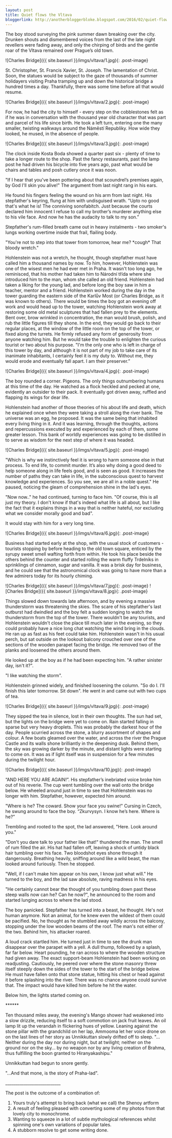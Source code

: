 ```yaml
---
layout: post
title: Quiet flows the Vltava
bloggerlink: http://anotherbloggerbloke.blogspot.com/2016/02/quiet-flows-vltava.html
---
```


The boy stood surveying the pink summer dawn breaking over the city. Drunken shouts and dismembered voices from the last of the late night revellers were fading away, and only the chirping of birds and the gentle roar of the Vltava remained over Prague’s old town.

![Charles Bridge]({{ site.baseurl }}/imgs/vltava/1.jpg){: .post-image}

St. Christopher, St. Francis Xavier, St. Joseph. The lamentation of Christ. 
Soon, the statues would be subject to the gaze of thousands of summer holidayers visiting Praha tramping up and down the historical bridge a hundred times a day. Thankfully, there was some time before all that would resume.

![Charles Bridge]({{ site.baseurl }}/imgs/vltava/2.jpg){: .post-image}

For now, he had the city to himself - every step on the cobblestones felt as if he was in conversation with the thousand year old character that was part and parcel of his life since birth. He took a left turn, entering one the many smaller, twisting walkways around the Náměstí Republiky. How wide they looked, he mused, in the absence of people.

![Charles Bridge]({{ site.baseurl }}/imgs/vltava/3.jpg){: .post-image}

The clock inside Kosta Boda showed a quarter past six - plenty of time to take a longer route to the shop. Past the fancy restaurants, past the lamp post he had driven his bicycle into five years ago, past what would be chairs and tables and posh cutlery once it was noon.

"If I hear that you've been pottering about that scoundrel’s premises again, by God I'll skin you alive!" The argument from last night rang in his ears.

He found his fingers feeling the wound on his arm from last night. His stepfather's keyring, flung at him with undisguised wrath. "Upto no good that's what he is! The conniving sonofabitch. Just because the courts declared him innocent I refuse to call my brother’s murderer anything else to his vile face. And now he has the audacity to talk to my son.”

Stepfather's rum-filled breath came out in heavy instalments - two smoker's lungs working overtime inside that frail, flailing body.

"You're not to step into that tower from tomorrow, hear me? \*cough\* That bloody wretch."

Hohlenstein was not a wretch, he thought, though stepfather must have called him a thousand names by now. To him, however, Hohlenstein was one of the wisest men he had ever met in Praha. It wasn't too long ago, he reminisced, that his mother had taken him to Národní třída where she introduced him to the man, whom she called an old friend. Hohlenstein had taken a liking for the young lad, and before long the boy saw in him a teacher, mentor and a friend. Hohlenstein worked during the day in the tower guarding the eastern side of the Karlův Most (or Charles Bridge, as it was known to others). There would be times the boy got an evening off work and would head up to the tower, watching Hohlenstein work away at restoring some old metal sculptures that had fallen prey to the elements. Bent over, brow wrinkled in concentration, the man would brush, polish, and rub the little figures till they shone. In the end, they would go back to their regular places, at the window of the little room on the top of the tower, or fixed along the turrets. He firmly refused any form of generosity from anyone watching him. But he would take the trouble to enlighten the curious tourist or two about his purpose. "I'm the only one who is left in charge of this tower by day, and although it is not part of my job to take care of its inanimate inhabitants, I certainly feel it is my duty to. Without me, they would erode and eventually fall apart. I am their preserver.”

![Charles Bridge]({{ site.baseurl }}/imgs/vltava/4.jpg){: .post-image}

The boy rounded a corner. Pigeons. The only things outnumbering humans at this time of the day. He watched as a flock heckled and pecked at one, evidently an outsider to their pack. It eventually got driven away, ruffled and flapping its wings for dear life.

Hohlenstein had another of those theories of his about life and death, which he explained once when they were taking a stroll along the river bank. The universe was an egg, he proposed. It was the same being that inhabited every living thing in it. And it was learning, through the thoughts, actions and repercussions executed by and experienced by each of them, some greater lesson. This bank of worldly experiences was going to be distilled in to serve as wisdom for the next step of where it was headed.

![Charles Bridge]({{ site.baseurl }}/imgs/vltava/5.jpg){: .post-image}

"Which is why we instinctively feel it is wrong to harm someone else in that process. To end life, to commit murder. It’s also why doing a good deed to help someone along in life feels good, and is seen as good. It increases the number of paths they can take in life, in the subconscious quest to harvest knowledge and experiences. So you see, we are all in a noble quest." He paused, noticing the gleam of comprehension shine in the lad's eyes.

"Now now.." he had continued, turning to face him. "Of course, this is all just my theory. I don't know if that's indeed what life is all about, but I like the fact that it explains things in a way that is neither hateful, nor excluding what we consider morally good and bad". 

It would stay with him for a very long time.

![Charles Bridge]({{ site.baseurl }}/imgs/vltava/6.jpg){: .post-image}

Business had started early at the shop, with the usual stock of customers - tourists stopping by before heading to the old town square, enticed by the syrupy sweet smell wafting forth from within. He took his place beside the others behind the counter and started rolling the warm fluffy Trdelníks in sprinklings of cinnamon, sugar and vanilla. It was a brisk day for business, and he could see that the astronomical clock was going to have more than a few admirers today for its hourly chiming.

![Charles Bridge]({{ site.baseurl }}/imgs/vltava/7.jpg){: .post-image}
![Charles Bridge]({{ site.baseurl }}/imgs/vltava/8.jpg){: .post-image}

Things slowed down towards late afternoon, and by evening a massive thunderstorm was threatening the skies. The scare of his stepfather's last outburst had dwindled and the boy felt a sudden longing to watch the thunderstorm from the top of the tower. There wouldn't be any tourists, and Hohlenstein wouldn't close the place till much later in the evening, so they could probably have a nice long chat watching the wind bring in the clouds. He ran up as fast as his feet could take him. Hohlenstein wasn't in his usual perch, but sat outside on the lookout balcony crouched over one of the sections of the wooden parapet facing the bridge. He removed two of the planks and loosened the others around them.

He looked up at the boy as if he had been expecting him. "A rather sinister day, isn't it?".

"I like watching the storm".

Hohlenstein grinned widely, and finished loosening the column. "So do I. I'll finish this later tomorrow. Sit down". He went in and came out with two cups of tea.

![Charles Bridge]({{ site.baseurl }}/imgs/vltava/9.jpg){: .post-image}

They sipped the tea in silence, lost in their own thoughts. The sun had set, but the lights on the bridge were yet to come on. Rain started falling in sparse but very heavy droplets. This was probably the darkest hour of the day. People scurried across the stone, a blurry assortment of shapes and colour. A few boats gleamed over the water, and across the river the Prague Castle and its walls shone brilliantly in the deepening dusk. Behind them, the sky was growing darker by the minute, and distant lights were starting to come on. It was as if light itself was in suspension for a few minutes during the twilight hour.

![Charles Bridge]({{ site.baseurl }}/imgs/vltava/10.jpg){: .post-image}

“AND HERE YOU ARE AGAIN!”. His stepfather’s inebriated voice broke him out of his reverie. The cup went tumbling over the wall onto the bridge below. He wheeled around just in time to see that Hohlenstein was no longer with him. Stepfather, however, expected him around.

"Where is he? The coward. Show your face you swine!" Cursing in Czech, he swung around to face the boy. “Zkurvysyn. I know he’s here. Where is he?”

Trembling and rooted to the spot, the lad answered, "Here. Look around you."

"Don't you dare talk to your father like that!" thundered the man. The smell of rum filled the air. His hat had fallen off, leaving a shock of untidy black hair tumbling over his face. Two bloodshot eyes shone through it dangerously. Breathing heavily, sniffing around like a wild beast, the man looked around furiously. Then he stopped.

"Well, if I can't make him appear on his own, I know just what will." He turned to the boy, and the lad saw absolute, raving madness in his eyes.

"He certainly cannot bear the thought of you tumbling down past these steep walls now can he? Can he now?", he announced to the room and started lunging across to where the lad stood.

The boy panicked. Stepfather has turned into a beast, he thought. He's not human anymore. Not an animal, for he knew even the wildest of them could be pacified. No, he thought as he stumbled away wildly across the balcony, stopping under the low wooden beams of the roof. The man's not either of the two. Behind him, his attacker roared. 

A loud crack startled him. He turned just in time to see the drunk man disappear over the parapet with a yell. A dull thump, followed by a splash, far far below. Heart pounding, he ran across to where the wooden structure had given away. The exact support-beam Hohlenstein had been working on readjusting. Cautiously, he peered over where the stone masonry threw itself steeply down the sides of the tower to the start of the bridge below. He must have fallen onto that stone statue, hitting his chest or head against it before splashing into the river. There was no chance anyone could survive that. The impact would have killed him before he hit the water.

Below him, the lights started coming on.

\*\*\*\*\*\*

Ten thousand miles away, the evening's Mango shower had weakened into a slow drizzle, reducing itself to a soft commotion on jack fruit leaves. An oil lamp lit up the verandah in flickering hues of yellow. Leaning against the stone pillar with the grandchild on her lap, Ammooma let her voice drone on on the last lines of her story as Unnikkuttan slowly drifted off to sleep. "... Neither during the day nor during night, but at twilight; neither on the ground nor on the sky… by no weapon nor by any living creation of Brahma, thus fulfilling the boon granted to Hiranyakashipu."

Unnikkuttan had begun to snore gently.

"...And that mone, is the story of Praha-lad".

\_\_\_\_\_\_\_\_\_\_\_\_\_\_\_\_\_\_\_\_\_\_\_\_\_\_\_

The post is the outcome of a combination of:
1. Yours truly's attempt to bring back (what we call) the Shenoy artform
2. A result of feeling pleased with converting some of my photos from that lovely city to monochrome.
3. Wanting to squeeze in a lot of subtle mythological references whilst spinning one's own variations of popular tales.
4. A stubborn resolve to get some writing done.